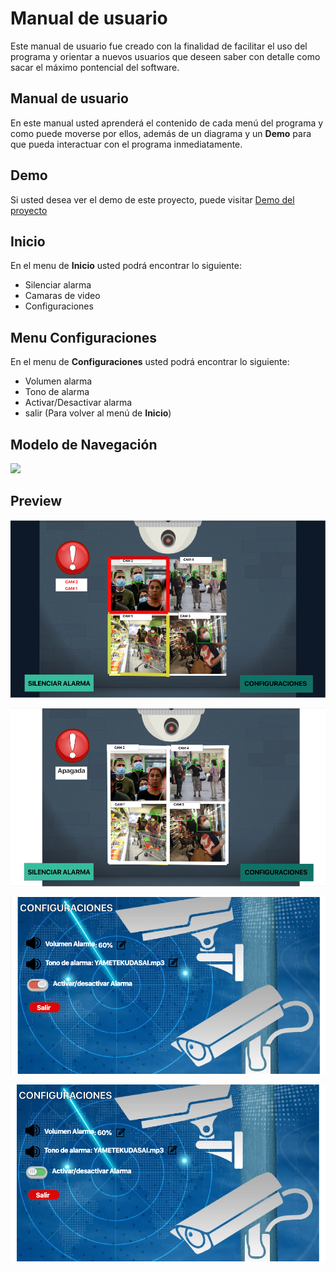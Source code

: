 # Manual de usuario
Este manual de usuario fue creado con la finalidad de facilitar el uso del programa y orientar a nuevos usuarios que deseen saber con detalle como sacar el máximo pontencial del software.

## Manual de usuario
En este manual usted aprenderá el contenido de cada menú del programa y como puede moverse por ellos, además de un diagrama y un **Demo** para que pueda interactuar con el programa inmediatamente.

## Demo
Si usted desea ver el demo de este proyecto, puede visitar [Demo del proyecto](https://matiConcha.co/mafe-entera-capitana-se-lanza-un-freestyle-de-aquellos-md/)

## Inicio
En el menu de **Inicio** usted podrá encontrar lo siguiente:
* Silenciar alarma
* Camaras de video
* Configuraciones 

## Menu Configuraciones
En el menu de **Configuraciones** usted podrá encontrar lo siguiente:
* Volumen alarma
* Tono de alarma
* Activar/Desactivar alarma
* salir (Para volver al menú de **Inicio**)


## Modelo de Navegación

![](./ModeloDeNavegación.png)

## Preview

![](./1.png)

![](./2.png)

![](./3.png)

![](./4.png)
